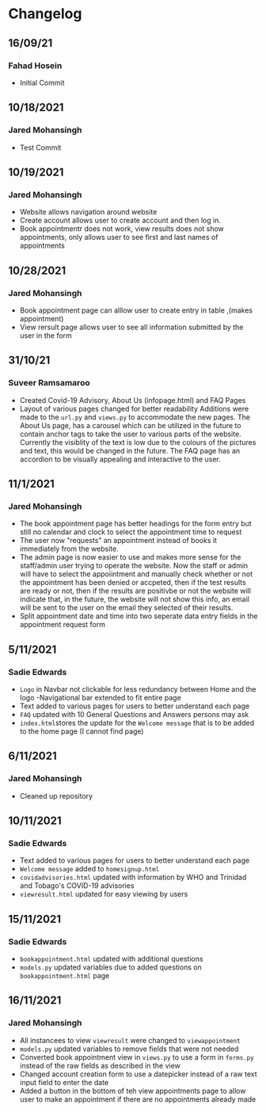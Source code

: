 # Changelog

## 16/09/21
### Fahad Hosein
* Initial Commit

## 10/18/2021 
### Jared Mohansingh
* Test Commit

## 10/19/2021
### Jared Mohansingh
* Website allows navigation around website
* Create account allows user to create account and then log in.
* Book appointmentr does not work, view results does not show appointments, only allows user to see first and last names of appointments


## 10/28/2021
### Jared Mohansingh
* Book appointment page can alllow user to create entry in table ,(makes appointment)
* View rersult page allows user to see all information submitted by the user in the form


## 31/10/21
### Suveer Ramsamaroo
* Created Covid-19 Advisory, About Us (infopage.html) and FAQ Pages
* Layout of various pages changed for better readability
Additions were made to the `url.py` and `views.py` to accommodate the new pages.
The About Us page, has a carousel which can be utilized in the future to contain anchor tags to take the user to various parts of the website. Currently the visiblity of the text is low due to the colours of the pictures and text, this would be changed in the future.
The FAQ page has an accordion to be visually appealing and interactive to the user. 

## 11/1/2021 
### Jared Mohansingh
* The book appointment page has better headings for the form entry but still no calendar and clock to select the appointment time to request 
* The user now "requests" an appointment instead of books it immediately from the website.
* The admin page is now easier to use and makes more sense for the staff/admin user trying to operate the website. Now the staff or admin will have to
select the appoiintment and manually check whether or not the appointment has been denied or accpeted, then if the test results are ready or not, then if the 
results are positivbe or not the website will indicate that, in the future, the website will not show this info, an email will be sent to the user on the 
email they selected of their results.
* Split appointment date and time into two seperate data entry fields in the appointment request form
                    
## 5/11/2021
### Sadie Edwards
* `Logo` in Navbar not clickable for less redundancy between Home and the logo
    -Navigational bar extended to fit entire page
* Text added to various pages for users to better understand each page
* `FAQ` updated with 10 General Questions and Answers persons may ask
* `index.html`stores the update for the `Welcome message` that is to be added to the home page (I cannot find page)


## 6/11/2021
### Jared Mohansingh
* Cleaned up repository


## 10/11/2021
### Sadie Edwards
* Text added to various pages for users to better understand each page
* `Welcome message` added to `homesignup.html`
* `covidadvisories.html` updated with information by WHO and Trinidad and Tobago's COVID-19 advisories
* `viewresult.html` updated for easy viewing by users

## 15/11/2021
### Sadie Edwards
* `bookappointment.html` updated with additional questions
* `models.py` updated variables due to added questions on `bookappointment.html` page

## 16/11/2021
### Jared Mohansingh
* All instancees to view `viewresult` were changed to `viewappointment`
* `models.py` updated variables to remove fields that were not needed
* Converted book appointment view in `views.py` to use a form in `forms.py` instead of the raw fields as described in the view
* Changed account creation form to use a datepicker instead of a raw text input field to enter the date
* Added a button in the bottom of teh view appointments page to allow user to make an appointment if there are no appointments already made 

